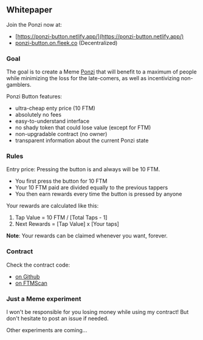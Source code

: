 ## Whitepaper

Join the Ponzi now at:
- [https://ponzi-button.netlify.app/](https://ponzi-button.netlify.app/)
- [ponzi-button.on.fleek.co](ponzi-button.on.fleek.co) (Decentralized)

### Goal

The goal is to create a Meme [Ponzi](https://en.wikipedia.org/wiki/Ponzi_scheme) that will benefit to a maximum of people while minimizing the loss for the late-comers, as well as incentivizing non-gamblers.

Ponzi Button features:

- ultra-cheap enty price (10 FTM)
- absolutely no fees
- easy-to-understand interface
- no shady token that could lose value (except for FTM)
- non-upgradable contract (no owner)
- transparent information about the current Ponzi state

### Rules

Entry price: Pressing the button is and always will be 10 FTM.

- You first press the button for 10 FTM
- Your 10 FTM paid are divided equally to the previous tappers
- You then earn rewards every time the button is pressed by anyone

Your rewards are calculated like this:

1. Tap Value = 10 FTM / [Total Taps - 1]
2. Next Rewards = [Tap Value] x [Your taps]

**Note**: Your rewards can be claimed whenever you want, forever.

### Contract

Check the contract code:
- [on Github](https://github.com/TwistedMinda/ponzi-button-solidity)
- [on FTMScan](https://ftmscan.com/address/0xFb8087642515796E965B4488E8b2E29c667dfa31#code)

### Just a Meme experiment

I won't be responsible for you losing money while using my contract!
But don't hesitate to post an issue if needed.

Other experiments are coming...